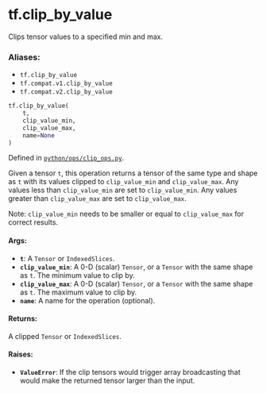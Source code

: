 <div itemscope itemtype="http://developers.google.com/ReferenceObject">
<meta itemprop="name" content="tf.clip_by_value" />
<meta itemprop="path" content="Stable" />
</div>

# tf.clip_by_value

Clips tensor values to a specified min and max.

### Aliases:

* `tf.clip_by_value`
* `tf.compat.v1.clip_by_value`
* `tf.compat.v2.clip_by_value`

``` python
tf.clip_by_value(
    t,
    clip_value_min,
    clip_value_max,
    name=None
)
```



Defined in [`python/ops/clip_ops.py`](/code/stable/tensorflow/python/ops/clip_ops.py).

<!-- Placeholder for "Used in" -->

Given a tensor `t`, this operation returns a tensor of the same type and
shape as `t` with its values clipped to `clip_value_min` and `clip_value_max`.
Any values less than `clip_value_min` are set to `clip_value_min`. Any values
greater than `clip_value_max` are set to `clip_value_max`.

Note: `clip_value_min` needs to be smaller or equal to `clip_value_max` for
correct results.

#### Args:


* <b>`t`</b>: A `Tensor` or `IndexedSlices`.
* <b>`clip_value_min`</b>: A 0-D (scalar) `Tensor`, or a `Tensor` with the same shape
  as `t`. The minimum value to clip by.
* <b>`clip_value_max`</b>: A 0-D (scalar) `Tensor`, or a `Tensor` with the same shape
  as `t`. The maximum value to clip by.
* <b>`name`</b>: A name for the operation (optional).


#### Returns:

A clipped `Tensor` or `IndexedSlices`.



#### Raises:


* <b>`ValueError`</b>: If the clip tensors would trigger array broadcasting
  that would make the returned tensor larger than the input.